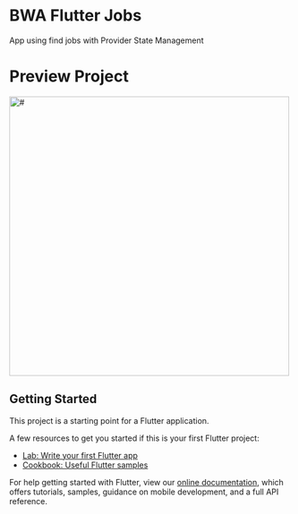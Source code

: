 # BWA Flutter Jobs
App using find jobs with Provider State Management

# Preview Project
<img src="https://user-images.githubusercontent.com/50306963/143522468-87ce65e1-133c-4de0-a9a5-1ca803df9780.png" alt="#" style="width:500px;"/>

## Getting Started
This project is a starting point for a Flutter application.

A few resources to get you started if this is your first Flutter project:

- [Lab: Write your first Flutter app](https://flutter.dev/docs/get-started/codelab)
- [Cookbook: Useful Flutter samples](https://flutter.dev/docs/cookbook)

For help getting started with Flutter, view our
[online documentation](https://flutter.dev/docs), which offers tutorials,
samples, guidance on mobile development, and a full API reference.
